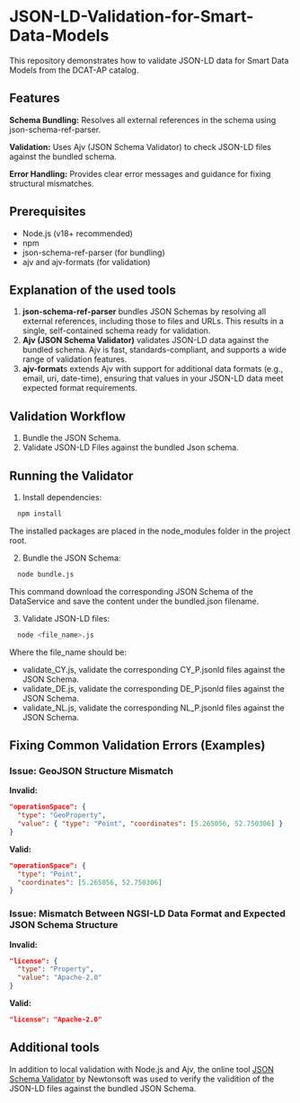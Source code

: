# JSON-LD-Validation-for-Smart-Data-Models
This repository demonstrates how to validate JSON-LD data for Smart Data Models from the DCAT-AP catalog.  

## Features
**Schema Bundling:**
Resolves all external references in the schema using json-schema-ref-parser.

**Validation:**
Uses Ajv (JSON Schema Validator) to check JSON-LD files against the bundled schema.

**Error Handling:**
Provides clear error messages and guidance for fixing structural mismatches.

## Prerequisites
- Node.js (v18+ recommended)
- npm
- json-schema-ref-parser (for bundling)
- ajv and ajv-formats (for validation)

## Explanation of the used tools
1. **json-schema-ref-parser** bundles JSON Schemas by resolving all external references, including those to files and URLs. This results in a single, self-contained schema ready for validation.
2. **Ajv (JSON Schema Validator)** validates JSON-LD data against the bundled schema. Ajv is fast, standards-compliant, and supports a wide range of validation features.
3. **ajv-format**s extends Ajv with support for additional data formats (e.g., email, uri, date-time), ensuring that values in your JSON-LD data meet expected format requirements.

## Validation Workflow
1. Bundle the JSON Schema.
2. Validate JSON-LD Files against the bundled Json schema.

## Running the Validator
1. Install dependencies:
```bash
  npm install
```
The installed packages are placed in the node_modules folder in the project root.

2. Bundle the JSON Schema:
```bash
  node bundle.js
```
This command download the corresponding JSON Schema of the DataService and save the content under the bundled.json filename.

3. Validate JSON-LD files:
```bash
  node <file_name>.js
```

Where the file_name should be:

- validate_CY.js, validate the corresponding CY_P.jsonld files against the JSON Schema.
- validate_DE.js, validate the corresponding DE_P.jsonld files against the JSON Schema.
- validate_NL.js, validate the corresponding NL_P.jsonld files against the JSON Schema.

   
## Fixing Common Validation Errors (Examples)

### Issue: GeoJSON Structure Mismatch
**Invalid:**

```json
"operationSpace": {
  "type": "GeoProperty",
  "value": { "type": "Point", "coordinates": [5.265056, 52.750306] }
}
```

**Valid:**

```json
"operationSpace": {
  "type": "Point",
  "coordinates": [5.265056, 52.750306]
}
```

### Issue: Mismatch Between NGSI-LD Data Format and Expected JSON Schema Structure
**Invalid:**

```json
"license": {
  "type": "Property",
  "value": "Apache-2.0"
}
```

**Valid:**

```json
"license": "Apache-2.0"
```
## Additional tools
In addition to local validation with Node.js and Ajv, the online tool [JSON Schema Validator]( https://www.jsonschemavalidator.net/) by Newtonsoft was used to verify the validition of the JSON-LD files against the bundled JSON Schema.



